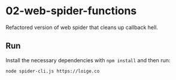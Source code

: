 # 02-web-spider-functions

Refactored version of web spider that cleans up callback hell.

## Run

Install the necessary dependencies with `npm install` and then run:

```bash
node spider-cli.js https://loige.co
```
